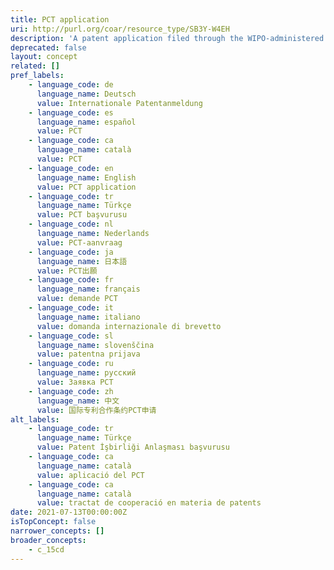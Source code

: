 ```yaml
---
title: PCT application
uri: http://purl.org/coar/resource_type/SB3Y-W4EH
description: 'A patent application filed through the WIPO-administered Patent Cooperation Treaty (PCT), also known as an international application. [Source: Adapted from https://www.wipo.int/edocs/pubdocs/en/wipo_pub_943_2018.pdf]'
deprecated: false
layout: concept
related: []
pref_labels:
    - language_code: de
      language_name: Deutsch
      value: Internationale Patentanmeldung
    - language_code: es
      language_name: español
      value: PCT
    - language_code: ca
      language_name: català
      value: PCT
    - language_code: en
      language_name: English
      value: PCT application
    - language_code: tr
      language_name: Türkçe
      value: PCT başvurusu
    - language_code: nl
      language_name: Nederlands
      value: PCT-aanvraag
    - language_code: ja
      language_name: 日本語
      value: PCT出願
    - language_code: fr
      language_name: français
      value: demande PCT
    - language_code: it
      language_name: italiano
      value: domanda internazionale di brevetto
    - language_code: sl
      language_name: slovenščina
      value: patentna prijava
    - language_code: ru
      language_name: русский
      value: Заявка РСТ
    - language_code: zh
      language_name: 中文
      value: 国际专利合作条约PCT申请
alt_labels:
    - language_code: tr
      language_name: Türkçe
      value: Patent İşbirliği Anlaşması başvurusu
    - language_code: ca
      language_name: català
      value: aplicació del PCT
    - language_code: ca
      language_name: català
      value: tractat de cooperació en materia de patents
date: 2021-07-13T00:00:00Z
isTopConcept: false
narrower_concepts: []
broader_concepts:
    - c_15cd
---
```



